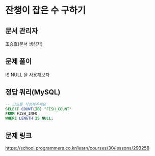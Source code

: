 # 잔챙이 잡은 수 구하기
## 문서 관리자
조승효(문서 생성자)
## 문제 풀이
IS NULL 을 사용해보자
## 정답 쿼리(MySQL)
``` sql
-- 코드를 작성해주세요
SELECT COUNT(ID) "FISH_COUNT"
FROM FISH_INFO
WHERE LENGTH IS NULL;
```
## 문제 링크
https://school.programmers.co.kr/learn/courses/30/lessons/293258